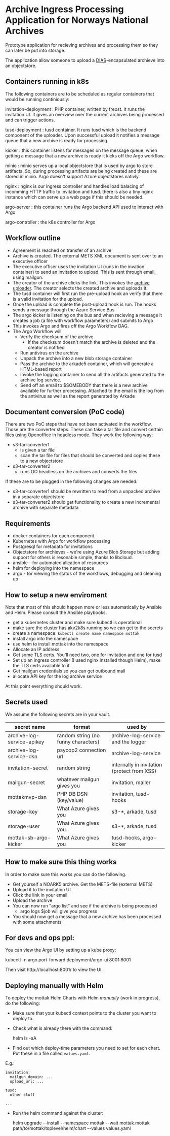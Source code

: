 # Archive Ingress Processing Application for Norways National Archives

Prototype application for recieving archives and processing them so they can later be put into storage.

The application allow someone to upload a [DIAS](https://www.arkivverket.no/forvaltning-og-utvikling/regelverk-og-standarder/dias-prosjektet-digital-arkivpakkestruktur)-encapsulated archieve into an objectstore. 

## Containers running in k8s

The following containers are to be scheduled as regular containers that would be running continiously:

invitation-deployment
 : PHP container, written by freost. It runs the invitation UI. It gives an overview over the current archives being processed and can trigger actions.
 
 tusd-deployment
 : tusd container. It runs tusd which is the backend component of the uploader. Upon successful upload it notifies a message queue that a new archive is ready for processing.

 kicker
 : this container listens for messages on the message queue. when getting a message that a new archive is ready it kicks off the Argo workflow.

 minio
 : minio serves up a local objectstore that is used by argo to store artifacts. So, during processing artifacts are being created and these are stored in minio. Argo doesn't support Azure objectstores nativly.

 nginx
 : nginx is our ingress controller and handles load balacing of incomming HTTP traffic to invitation and tusd. there is also a tiny nginx instance which can serve up a web page if this should be needed.

 argo-server
 : this container runs the Argo backend API used to interact with Argo

 argo-controller
 : the k8s controller for Argo






## Workflow outline
 - Agreement is reached on transfer of an archive
 - Archive is created. The external METS XML document is sent over to an executive officer
 - The executive offiser uses the invitation UI (runs in the invation container) to send an invitation to upload. This is sent through email, using mailgun.
 - The creator of the archive clicks the link. This invokes the [archive uploader](https://github.com/arkivverket/archive-uploader). The creator selects the created archive and uploads it.
 - The tusd container will first run the pre-upload hook an verify that there is a valid invitation for the upload.
 - Once the upload is complete the post-upload hook is run. The hooks sends a message through the Azure Service Bus
 - The argo kicker is listening on the bus and when recieving a message it creates a job (a file with workflow parameters) and submits to Argo
 - This invokes Argo and fires off the Argo Workflow DAG.
 - The Argo Workflow will:
   - Verify the checksum of the archive
     - If the checksum doesn't match the archive is deleted and the creator is notified
   - Run antivirus on the archive
   - Unpack the archive into a new blob storage container
   - Pass the archive to the arkade5 container, which will generate a HTML-based report
   - invoke the logging container to send all the artifacts generated to the archive log service.
   - Send off an email to $SOMEBODY that there is a new archive available for further processing. Attached to the email is the log from the antivirus as well as the report generated by Arkade

## Documentent conversion (PoC code)

There are two PoC steps that have not been activated in the workflow. Those are the converter steps. These can take
a tar file and convert certain files using Openoffice in headless mode. They work the following way:
 - s3-tar-converter1
   - is given a tar file 
   - scan the tar file for files that should be converted and copies these to a new objectstore
 - s3-tar-converter2
   - runs OO headless on the archives and converts the files

If these are to be plugged in the following changes are needed:
 - s3-tar-converter1 should be rewritten to read from a unpacked archive in a separate objectstore
 - s3-tar-converter2 should get functionality to create a new incremental archive with separate metadata

## Requirements
 - docker containers for each component.
 - Kubernetes with Argo for workflow processing
 - Postgresql for metadata for invitations
 - Objectstore for archieves - we're using Azure Blob Storage but adding support for others is resonable simple, thanks to libcloud.
 - ansible - for automated allcation of resources
 - helm for deploying into the namespace
 - argo - for viewing the status of the workflows, debugging and cleaning up

## How to setup a new enviroment

Note that most of this should happen more or less automatically by Ansible and Helm. Please consult the Ansible playbooks.

 - get a kubernetes cluster and make sure kubectl is operational
 - make sure the cluster has akv2k8s running so we can get to the secrets
 - create a namespace: ```kubectl create name namespace mottak```
 - install argo into the namespace
 - use helm to install mottak into the namespace
 - Allocate an IP address
 - Get some TLS certs. You'll need two, one for invitation and one for tusd
 - Set up an ingress controller (I used nginx installed though Helm), make the TLS certs available to it
 - Get mailgun credentials so you can get outbound mail
 - allocate API key for the log archive service
 
At this point everything should work.

## Secrets used 

We assume the following secrets are in your vault.

| secret name                | format                               | used by                                     |
| -------------------------- | ------------------------------------ | ------------------------------------------- |
| archive-log-service-apikey | random string (no funny characters)  | archive-log-service and the logger          |
| archive-log-service-dsn    | psycop2 connection url               | archive-log-service                         |
| invitation-secret          | random string                        | internally in invitation (protect from XSS) |
| mailgun-secret             | whatever mailgun gives you           | invitation, mailer                          |
| mottakmvp-dsn              | PHP DB DSN (key/value)               | invitation, tusd-hooks                      |
| storage-key                | What Azure gives you                 | s3-*, arkade, tusd                          |
| storage-user               | What Azure gives you.                | s3-*, arkade, tusd                          |
| mottak-sb-argo-kicker      | What Azure gives you                 | tusd-hooks, argo-kicker                     |

## How to make sure this thing works

In order to make sure this works you can do the following.

 - Get yourself a NOARK5 archive. Get the METS-file (external METS)
 - Upload it to the invitation UI
 - Click the link in your email
 - Upload the archive
 - You can now run "argo list" and see if the archive is being processed
   - argo logs $job will give you progress
 - You should now get a message that a new archive has been processed with some attachments


## For devs and ops ppl:

You can view the Argo UI by setting up a kube proxy:

kubectl -n argo port-forward deployment/argo-ui 8001:8001

Then visit http://localhost:8001/ to view the UI.


## Deploying manually with Helm

To deploy the mottak Helm Charts with Helm _manually_ (work in progress), do the following:

* Make sure that your kubectl context points to the cluster you want to deploy to.

* Check what is already there with the command:

    helm ls -aA
    
* Find out which deploy-time parameters you need to set for each chart. Put these in a file called `values.yaml`.

E.g.:

```
invitation:
  mailgun_domain: ...
  upload_url: ...

tusd:
  other stuff

...
```

* Run the helm command against the cluster:

    helm upgrade --install --namespace mottak --wait mottak.mottak path/to/mottak/toplevel/helm/chart --values values.yaml
